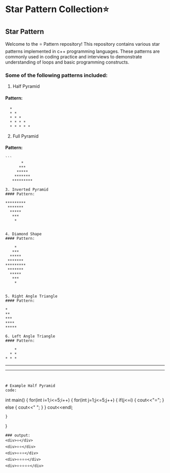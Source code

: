 # Star Pattern Collection⭐

## Star Pattern 
Welcome to the ⭐ Pattern repository! This repository contains various star patterns implemented in c++ programming languages. These patterns are commonly used in coding practice and interviews to demonstrate understanding of loops and basic programming constructs.

### Some of the following patterns included:

1. Half Pyramid
#### Pattern:
  ```
    *
    * *
    * * *
    * * * *
    * * * * *
  ```

2. Full Pyramid
  #### Pattern:
    ```
           *
          ***
         *****
        *******
       *********
```
3. Inverted Pyramid
#### Pattern:
```
    *********
     *******
      *****
       ***
        *
```

4. Diamond Shape
#### Pattern:
```
        *
       ***
      *****
     *******
    *********
     *******
      *****
       ***
        *
```

5. Right Angle Triangle
#### Pattern:
   ```
    *
    **
    ***
    ****
    *****
   ```
6. Left Angle Triangle
#### Pattern:
```
        *
      * *
    * * * 
  * * * *
* * * * *
```


# Example Half Pyramid
code:
```
int main()
{
    for(int i=1;i<=5;i++)
    {
        for(int j=1;j<=5;j++)
        {
            if(j<=i)
            {
                cout<<"⭐";
            }
            else
            {
                cout<<" ";
            }
        }
        cout<<endl;
        
    }
    
}
```
### output:
<div>⭐</div>
<div>⭐⭐</div>
<div>⭐⭐⭐</div>
<div>⭐⭐⭐⭐</div>
<div>⭐⭐⭐⭐⭐</div>

